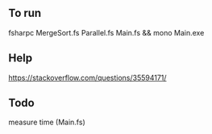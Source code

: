 ## To run
fsharpc MergeSort.fs Parallel.fs Main.fs && mono Main.exe

## Help
https://stackoverflow.com/questions/35594171/

## Todo 
measure time (Main.fs)